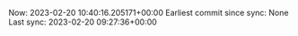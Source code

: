 Now: 2023-02-20 10:40:16.205171+00:00 Earliest commit since sync: None Last sync: 2023-02-20 09:27:36+00:00
